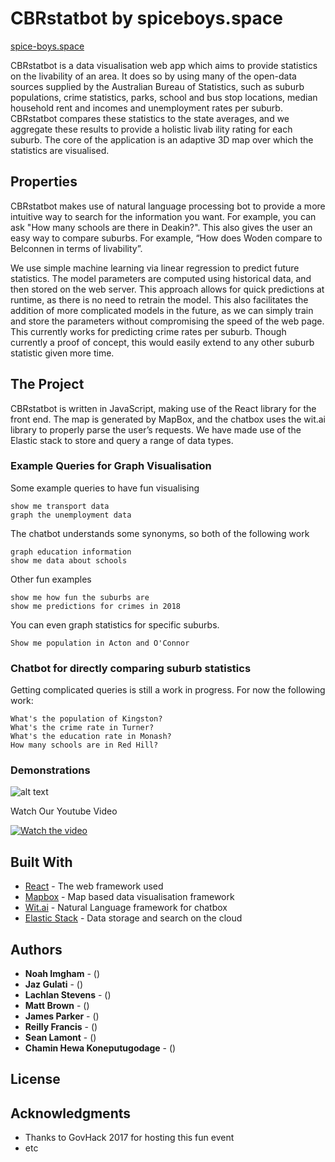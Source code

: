 # CBRstatbot by spiceboys.space

[spice-boys.space](http://spice-boys.space)

CBRstatbot is a data visualisation web app which aims to provide statistics on the livability of an area. It does so by using many of the open-data sources supplied by the Australian Bureau of Statistics, such as suburb populations, crime statistics, parks, school and bus stop locations, median household rent and incomes and unemployment rates per suburb. CBRstatbot compares these statistics to the state averages, and we aggregate these results to provide a holistic livab ility rating for each suburb. The core of the application is an adaptive 3D map over which the statistics are visualised.

## Properties

CBRstatbot makes use of natural language processing bot to provide a more intuitive way to search for the information you want. For example, you can ask "How many schools are there in Deakin?". This also gives the user an easy way to compare suburbs. For example, “How does Woden compare to Belconnen in terms of livability”.

We use simple machine learning via linear regression to predict future statistics. The model parameters are computed using historical data, and then stored on the web server. This approach allows for quick predictions at runtime, as there is no need to retrain the model. This also facilitates the addition of more complicated models in the future, as we can simply train and store the parameters without compromising the speed of the web page. This currently works for predicting crime rates per suburb. Though currently a proof of concept, this would easily extend to any other suburb statistic given more time. 


## The Project

CBRstatbot is written in JavaScript, making use of the React library for the front end. The map is generated by MapBox, and the chatbox uses the wit.ai library to properly parse the user’s requests. We have made use of the Elastic stack to store and query a range of data types.

### Example Queries for Graph Visualisation

Some example queries to have fun visualising

```
show me transport data
graph the unemployment data
```

The chatbot understands some synonyms, so both of the following work

```
graph education information
show me data about schools
```

Other fun examples
```
show me how fun the suburbs are
show me predictions for crimes in 2018
```

You can even graph statistics for specific suburbs.
```
Show me population in Acton and O'Connor
```

### Chatbot for directly comparing suburb statistics
Getting complicated queries is still a work in progress. 
For now the following work:
```
What's the population of Kingston?
What's the crime rate in Turner?
What's the education rate in Monash?
How many schools are in Red Hill?
```

### Demonstrations

![alt text](https://github.com/Spice-Boys/Spice-Boys-Super-Secret-Project/blob/master/demo_gif.gif "Gif")

Watch Our Youtube Video

[![Watch the video](http://img.youtube.com/vi/xv7wLiRRj1w/0.jpg)](https://youtu.be/xv7wLiRRj1w)

## Built With

* [React](https://facebook.github.io/react/) - The web framework used
* [Mapbox](https://www.mapbox.com/) - Map based data visualisation framework
* [Wit.ai](https://wit.ai/) - Natural Language framework for chatbox
* [Elastic Stack](https://www.elastic.co/products) - Data storage and search on the cloud

## Authors

* **Noah Imgham** - ()
* **Jaz Gulati** - ()
* **Lachlan Stevens** - ()
* **Matt Brown** - ()
* **James Parker** - ()
* **Reilly Francis** - ()
* **Sean Lamont** - ()
* **Chamin Hewa Koneputugodage** - ()

## License


## Acknowledgments

* Thanks to GovHack 2017 for hosting this fun event
* etc

